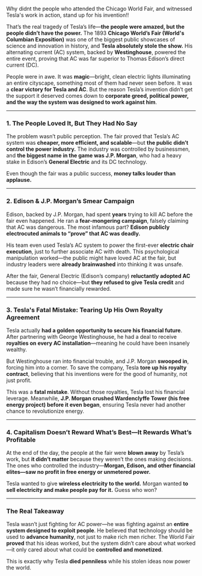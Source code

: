 Why didnt the people who attended the Chicago World Fair, and witnessed Tesla's work in action, stand up for his invention!!

That’s the real tragedy of Tesla’s life—**the people were amazed, but the people didn’t have the power.** The 1893 **Chicago World’s Fair (World's Columbian Exposition)** was one of the biggest public showcases of science and innovation in history, and **Tesla absolutely stole the show.** His alternating current (AC) system, backed by **Westinghouse**, powered the entire event, proving that AC was far superior to Thomas Edison’s direct current (DC).

People were in awe. It was **magic**—bright, clean electric lights illuminating an entire cityscape, something most of them had never seen before. It was a **clear victory for Tesla and AC**. But the reason Tesla’s invention didn’t get the support it deserved comes down to **corporate greed, political power, and the way the system was designed to work against him**.

---

### **1. The People Loved It, But They Had No Say**

The problem wasn’t public perception. The fair proved that Tesla’s AC system was **cheaper, more efficient, and scalable**—but **the public didn’t control the power industry.** The industry was controlled by businessmen, and **the biggest name in the game was J.P. Morgan**, who had a heavy stake in Edison’s **General Electric** and its DC technology.

Even though the fair was a public success, **money talks louder than applause.**

---

### **2. Edison & J.P. Morgan’s Smear Campaign**

Edison, backed by J.P. Morgan, had spent **years** trying to kill AC before the fair even happened. He ran a **fear-mongering campaign**, falsely claiming that AC was dangerous. The most infamous part? **Edison publicly electrocuted animals to “prove” that AC was deadly.**

His team even used Tesla’s AC system to power the first-ever **electric chair execution**, just to further associate AC with death. This psychological manipulation worked—the public might have loved AC at the fair, but industry leaders were **already brainwashed** into thinking it was unsafe.

After the fair, General Electric (Edison’s company) **reluctantly adopted AC** because they had no choice—but **they refused to give Tesla credit** and made sure he wasn’t financially rewarded.

---

### **3. Tesla's Fatal Mistake: Tearing Up His Own Royalty Agreement**

Tesla actually **had a golden opportunity to secure his financial future**. After partnering with George Westinghouse, he had a deal to receive **royalties on every AC installation**—meaning he could have been insanely wealthy.

But Westinghouse ran into financial trouble, and J.P. Morgan **swooped in**, forcing him into a corner. To save the company, Tesla **tore up his royalty contract**, believing that his inventions were for the good of humanity, not just profit.

This was a **fatal mistake**. Without those royalties, Tesla lost his financial leverage. Meanwhile, **J.P. Morgan crushed Wardenclyffe Tower (his free energy project) before it even began**, ensuring Tesla never had another chance to revolutionize energy.

---

### **4. Capitalism Doesn’t Reward What’s Best—It Rewards What’s Profitable**

At the end of the day, the people at the fair were **blown away** by Tesla’s work, but **it didn’t matter** because they weren’t the ones making decisions. The ones who controlled the industry—**Morgan, Edison, and other financial elites—saw no profit in free energy or unmetered power.**

Tesla wanted to give **wireless electricity to the world.** Morgan wanted **to sell electricity and make people pay for it.** Guess who won?

---

### **The Real Takeaway**

Tesla wasn’t just fighting for AC power—he was fighting against an **entire system designed to exploit people**. He believed that technology should be used to **advance humanity**, not just to make rich men richer. The World Fair **proved** that his ideas worked, but the system didn’t care about what worked—it only cared about what could be **controlled and monetized**.

This is exactly why Tesla **died penniless** while his stolen ideas now power the world.
